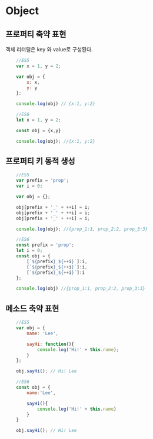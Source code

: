 # Object

## 프로퍼티 축약 표현

객체 리터럴은 key 와 value로 구성된다.

```javascript
    //ES5
    var x = 1, y = 2;

    var obj = {
        x: x,
        y: y
    };

    console.log(obj) // {x:1, y:2}
```

```javascript
    //ES6
    let x = 1, y = 2;

    const obj = {x,y}

    console.log(obj); //{x:1, y:2}
```

## 프로퍼티 키 동적 생성

```javascript
    //ES5
    var prefix = 'prop';
    var i = 0;

    var obj = {};

    obj[prefix + '_' + ++i] = i;
    obj[prefix + '_' + ++i] = i;
    obj[prefix + '_' + ++i] = i;

    console.log(obj); //{prop_1:1, prop_2:2, prop_3:3}
```

```javascript
    //ES6
    const prefix = 'prop';
    let i = 0;
    const obj = {
        [`${prefix}_${++i}`]:i,
        [`${prefix}_${++i}`]:i,
        [`${prefix}_${++i}`]:i
    };

    console.log(obj) //{prop_1:1, prop_2:2, prop_3:3}
```

## 메소드 축약 표현

```javascript
    //ES5
    var obj = {
        name: 'Lee',

        sayHi: function(){
            console.log('Hi!' + this.name);
        }
    };

    obj.sayHi(); // Hi! Lee
```

```javascript
    //ES6
    const obj = {
        name:'Lee',

        sayHi(){
            console.log('Hi!' + this.name)
        }
    }

    obj.sayHi(); // Hi! Lee
```
